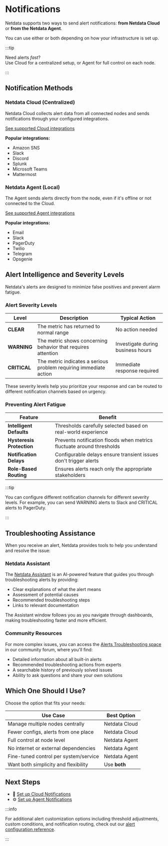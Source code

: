 # Notifications

Netdata supports two ways to send alert notifications: **from Netdata Cloud** or **from the Netdata Agent**.

You can use either or both depending on how your infrastructure is set up.

:::tip

Need alerts *fast*?  
Use Cloud for a centralized setup, or Agent for full control on each node.

:::

## Notification Methods

### Netdata Cloud (Centralized)

Netdata Cloud collects alert data from all connected nodes and sends notifications through your configured integrations.

[See supported Cloud integrations](https://learn.netdata.cloud/docs/alerts-&-notifications/notifications/centralized-cloud-notifications)

**Popular integrations:**

- Amazon SNS
- Slack
- Discord
- Splunk
- Microsoft Teams
- Mattermost

### Netdata Agent (Local)

The Agent sends alerts directly from the node, even if it's offline or not connected to the Cloud.

[See supported Agent integrations](https://learn.netdata.cloud/docs/alerts-&-notifications/notifications/agent-dispatched-notifications)

**Popular integrations:**

- Email
- Slack
- PagerDuty
- Twilio
- Telegram
- Opsgenie

## Alert Intelligence and Severity Levels

Netdata's alerts are designed to minimize false positives and prevent alarm fatigue.

### Alert Severity Levels

| Level | Description | Typical Action |
|-------|-------------|----------------|
| **CLEAR** | The metric has returned to normal range | No action needed |
| **WARNING** | The metric shows concerning behavior that requires attention | Investigate during business hours |
| **CRITICAL** | The metric indicates a serious problem requiring immediate action | Immediate response required |

These severity levels help you prioritize your response and can be routed to different notification channels based on urgency.

### Preventing Alert Fatigue

| Feature | Benefit |
|---------|---------|
| **Intelligent Defaults** | Thresholds carefully selected based on real-world experience |
| **Hysteresis Protection** | Prevents notification floods when metrics fluctuate around thresholds |
| **Notification Delays** | Configurable delays ensure transient issues don't trigger alerts |
| **Role-Based Routing** | Ensures alerts reach only the appropriate stakeholders |

:::tip

You can configure different notification channels for different severity levels. For example, you can send WARNING alerts to Slack and CRITICAL alerts to PagerDuty.

:::

## Troubleshooting Assistance

When you receive an alert, Netdata provides tools to help you understand and resolve the issue:

### Netdata Assistant

The [Netdata Assistant](https://learn.netdata.cloud/docs/machine-learning-and-anomaly-detection/ai-powered-troubleshooting-assistant) is an AI-powered feature that guides you through troubleshooting alerts by providing:

- Clear explanations of what the alert means
- Assessment of potential causes
- Recommended troubleshooting steps
- Links to relevant documentation

The Assistant window follows you as you navigate through dashboards, making troubleshooting faster and more efficient.

### Community Resources

For more complex issues, you can access the [Alerts Troubleshooting space](https://community.netdata.cloud/c/alerts/28) in our community forum, where you'll find:

- Detailed information about all built-in alerts
- Recommended troubleshooting actions from experts
- A searchable history of previously solved issues
- Ability to ask questions and share your own solutions

## Which One Should I Use?

Choose the option that fits your needs:

| Use Case | Best Option |
|---------------------------------------|---------------|
| Manage multiple nodes centrally | Netdata Cloud |
| Fewer configs, alerts from one place | Netdata Cloud |
| Full control at node level | Netdata Agent |
| No internet or external dependencies | Netdata Agent |
| Fine-tuned control per system/service | Netdata Agent |
| Want both simplicity and flexibility | Use **both** |

## Next Steps

- 🔧 [Set up Cloud Notifications](https://learn.netdata.cloud/docs/alerts-&-notifications/notifications/centralized-cloud-notifications/centralized-cloud-notifications-reference)
- ⚙️ [Set up Agent Notifications](https://learn.netdata.cloud/docs/alerts-&-notifications/notifications/agent-dispatched-notifications/agent-notifications-reference)

:::info

For additional alert customization options including threshold adjustments, custom conditions, and notification routing, check out our [alert configuration reference](https://learn.netdata.cloud/docs/alerts-&-notifications/alert-configuration-reference).

:::
